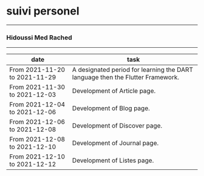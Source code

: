 # suivi personel
---
### Hidoussi Med Rached 
---
| date | task |
|---|---|
|From 2021-11-20 to 2021-11-29 | A designated period for learning the DART language then the Flutter Framework.|
|From 2021-11-30 to 2021-12-03 | Development of Article page.|
|From 2021-12-04 to 2021-12-06 | Development of Blog page.|
|From 2021-12-06 to 2021-12-08 | Development of Discover page.|
|From 2021-12-08 to 2021-12-10 | Development of Journal page.|
|From 2021-12-10 to 2021-12-12 | Development of Listes page.|

